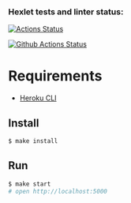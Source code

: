 ### Hexlet tests and linter status:
[![Actions Status](https://github.com/floydezus/frontend-project-lvl4/workflows/hexlet-check/badge.svg)](https://github.com/floydezus/frontend-project-lvl4/actions)

[![Github Actions Status](https://github.com/hexlet-components/projects-frontend-l4-server/workflows/Node%20CI/badge.svg)](https://github.com/floydezus/frontend-project-lvl4/actions)

# Requirements

* [Heroku CLI](https://devcenter.heroku.com/articles/heroku-cli)

## Install

```sh
$ make install
```

## Run

```sh
$ make start
# open http://localhost:5000
```